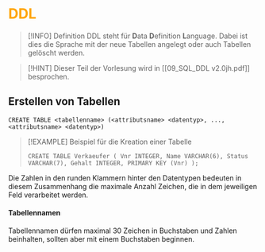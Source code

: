 # <font color = "orange">DDL</font>
>[!INFO] Definition
>DDL steht für **D**ata **D**efinition **L**anguage. Dabei ist dies die Sprache mit der neue Tabellen angelegt oder auch Tabellen gelöscht werden.

>[!HINT] Dieser Teil der Vorlesung wird in [[09_SQL_DDL v2.0jh.pdf]] besprochen.

## Erstellen von Tabellen
```
CREATE TABLE <tabellenname> (<attributsname> <datentyp>, ..., <attributsname> <datentyp>) 
```

>[!EXAMPLE] Beispiel für die Kreation einer Tabelle
>```
>CREATE TABLE Verkaeufer ( Vnr INTEGER, Name VARCHAR(6), Status VARCHAR(7), Gehalt INTEGER, PRIMARY KEY (Vnr) );
>```

Die Zahlen in den runden Klammern hinter den Datentypen bedeuten in diesem Zusammenhang die maximale Anzahl Zeichen, die in dem jeweiligen Feld verarbeitet werden.
#### Tabellennamen
Tabellennamen dürfen maximal 30 Zeichen in Buchstaben und Zahlen beinhalten, sollten aber mit einem Buchstaben beginnen.
